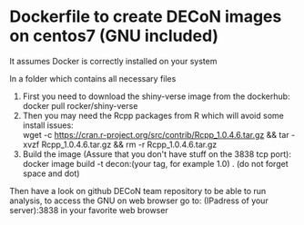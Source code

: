 # Dockerfile to create DECoN images on centos7 (GNU included)

It assumes Docker is correctly installed on your system  

In a folder which contains all necessary files
1) First you need to download the shiny-verse image from the dockerhub:   
    docker pull rocker/shiny-verse
2) Then you may need the Rcpp packages from R which will avoid some install issues:  
   wget -c https://cran.r-project.org/src/contrib/Rcpp_1.0.4.6.tar.gz && tar -xvzf Rcpp_1.0.4.6.tar.gz && rm -r Rcpp_1.0.4.6.tar.gz  
3) Build the image (Assure that you don't have stuff on the 3838 tcp port):  
   docker image build -t decon:(your tag, for example 1.0) .   (do not forget space and dot)
   
 Then have a look on github DECoN team repository to be able to run analysis, to access the GNU on web browser go to:
 (IPadress of your server):3838  in your favorite web browser 
 
 
 
 
 

